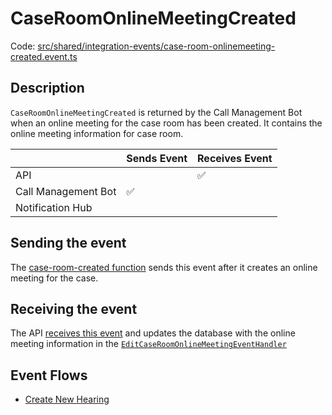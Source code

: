 # CaseRoomOnlineMeetingCreated

Code:
[src/shared/integration-events/case-room-onlinemeeting-created.event.ts](../../../src/shared/integration-events/case-room-onlinemeeting-created.event.ts)

## Description

`CaseRoomOnlineMeetingCreated` is returned by the Call Management Bot when an online meeting for the case room has been
created. It contains the online meeting information for case room.

|                     | Sends Event | Receives Event |
| ------------------- | ----------- | -------------- |
| API                 |             | ✅             |
| Call Management Bot | ✅          |                |
| Notification Hub    |             |                |

## Sending the event

The [case-room-created function](../../../src/call-management-bot/case-room-created/case-room-created.handler.ts) sends this
event after it creates an online meeting for the case.

## Receiving the event

The API [receives this
event](../../../src/api/events/incoming-integration-event-processing/converters/case-room-onlinemeeting-created.converter.ts)
and updates the database with the online meeting information in the
[`EditCaseRoomOnlineMeetingEventHandler`](../../../src/api/handlers/events/edit-case-room-online-meeting.eventhandler.ts)

## Event Flows

- [Create New Hearing](./README.md#creating-a-new-hearing)
